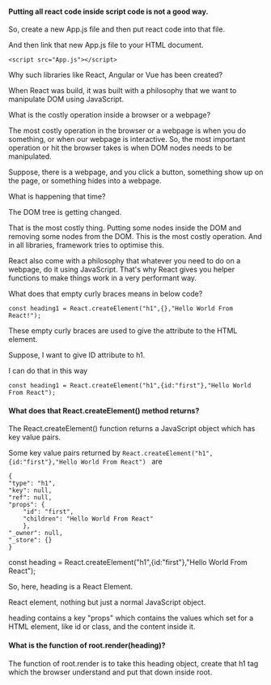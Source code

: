  #### Putting all react code inside script code is not a good way.

So, create a new App.js file and then put react code into that file.

And then link that new App.js file to your HTML document.

```
<script src="App.js"></script>
```

Why such libraries like React, Angular or Vue has been created?



When React was build, it was built with a philosophy that we want to manipulate DOM using JavaScript.

What is the costly operation inside a browser or a webpage?

The most costly operation in the browser or a webpage is when you do something, or when our webpage is interactive.
So, the most important operation or hit the browser takes is when DOM nodes needs to be manipulated. 

Suppose, there is a webpage, and you click a button, something show up on the page, or something hides into a webpage.

What is happening that time?

The DOM tree is getting changed. 

That is the most costly thing. Putting some nodes inside the DOM and removing some nodes from the DOM. This is the most costly operation. And in all libraries, framework tries to optimise this.

React also come with a philosophy that whatever you need to do on a webpage, do it using JavaScript.
That's why React gives you helper functions to make things work in a very performant way.

What does that empty curly braces means in below code?

```
const heading1 = React.createElement("h1",{},"Hello World From React!");
```

These empty curly braces are used to give the attribute to the HTML element.

Suppose, I want to give ID attribute to h1.

I can do that in this way

```
const heading1 = React.createElement("h1",{id:"first"},"Hello World From React");
```

#### What does that React.createElement() method returns?

The React.createElement() function returns a JavaScript object which has key value pairs.

Some key value pairs returned by
```React.createElement("h1",{id:"first"},"Hello World From React") ```
are

```
{
"type": "h1",
"key": null,
"ref": null,
"props": {
    "id": "first",
    "children": "Hello World From React"
    },
"_owner": null,
"_store": {}
}
```

const heading = React.createElement("h1",{id:"first"},"Hello World From React");

So, here, heading is a React Element.

React element, nothing but just a normal JavaScript object.

heading contains a key "props" which contains the values which set for a HTML element, like id or class, and the content inside it.

#### What is the function of root.render(heading)?

The function of root.render is to take this heading object, create that h1 tag which the browser understand and put that down inside root. 